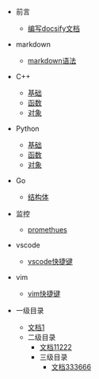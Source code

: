 * 前言

    - [编写docsify文档](zh-cn/README.md)
- markdown
    - [markdown语法](zh-cn/markdown/markdown.md)
- C++

  - [基础](zh-cn/C++/base.md)
  - [函数](zh-cn/C++/func.md)
  - [对象](zh-cn/C++/object.md)
- Python

  - [基础](zh-cn/Python/base.md)
  - [函数](zh-cn/Python/func.md)
  - [对象](zh-cn/Python/object.md)

- Go

  - [ 结构体](zh-cn/Go/struck.md)
  
- 监控
  - [promethues](zh-cn/监控/prometheus/告警带图.md)
  
- vscode
  - [vscode快捷键](zh-cn/vscode/快捷键.md)
  
- vim
  - [vim快捷键]( zh-cn/vim/快捷键.md)
  
- 一级目录
  - [文档1](zh-cn/vscode/快捷键.md)
  - 二级目录
    - [文档11222](zh-cn/vscode/快捷键.md)
    -  三级目录
       - [文档333666](zh-cn/vscode/快捷键.md)  